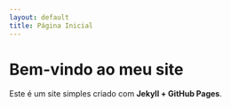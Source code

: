 ```yaml
---
layout: default
title: Página Inicial
---
```


# Bem-vindo ao meu site

Este é um site simples criado com **Jekyll + GitHub Pages**.
